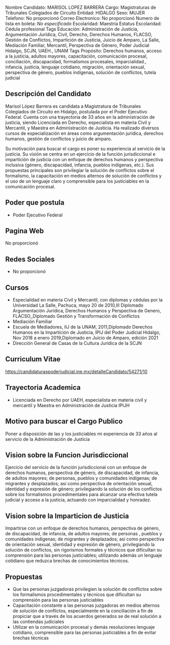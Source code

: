 Nombre Candidato: MARISOL LOPEZ BARRERA
Cargo: Magistraturas de Tribunales Colegiados de Circuito
Entidad: HIDALGO
Sexo: MUJER
Telefono: No proporcionó
Correo Electronico: No proporcionó
Numero de lista en boleta: *No especificado*
Escolaridad: Maestría
Estatus Escolaridad: Cédula profesional
Tags Educación: Administración de Justicia, Argumentación Jurídica, Civil, Derecho, Derechos Humanos, FLACSO, Gestión de Conflictos, Impartición de Justicia, Juicio de Amparo, La Salle, Mediación Familiar, Mercantil, Perspectiva de Género, Poder Judicial Hidalgo, SCJN, UAEH., UNAM
Tags Propósito: Derechos humanos, acceso a la justicia, adultos mayores, capacitación, comunicación procesal, conciliación, discapacidad, formalismos procesales, imparcialidad., infancia, justicia, lenguaje cotidiano, migración, orientación sexual, perspectiva de género, pueblos indígenas, solución de conflictos, tutela judicial


## Descripción del Candidato 

Marisol López Barrera es candidata a Magistratura de Tribunales Colegiados de Circuito en Hidalgo, postulada por el Poder Ejecutivo Federal. Cuenta con una trayectoria de 33 años en la administración de justicia, siendo Licenciada en Derecho, especialista en materia Civil y Mercantil, y Maestra en Administración de Justicia. Ha realizado diversos cursos de especialización en áreas como argumentación jurídica, derechos humanos, gestión de conflictos y juicio de amparo.

Su motivación para buscar el cargo es poner su experiencia al servicio de la justicia. Su visión se centra en un ejercicio de la función jurisdiccional e impartición de justicia con un enfoque de derechos humanos y perspectiva inclusiva (género, discapacidad, infancia, pueblos indígenas, etc.). Sus propuestas principales son privilegiar la solución de conflictos sobre el formalismo, la capacitación en medios alternos de solución de conflictos y el uso de un lenguaje claro y comprensible para los justiciables en la comunicación procesal.


## Poder que postula

- Poder Ejecutivo Federal


## Pagina Web

No proporcionó


## Redes Sociales

- No proporcionó


## Cursos

- Especialidad en materia Civil y Mercantil, con diplomas y cédulas por la Universidad La Salle, Pachuca, mayo 20 de 2010,III Diplomado Argumentación Jurídica, Derechos Humanos y Perspectiva de Genero, FLACSO,,Diplomado Gestión y Transformación de Conflictos
- Mediación Familiar
- Escuela de Mediadores, IIJ de la UNAM,  2011,Diplomado Derechos Humanos en la Impartición de Justicia, IPIJ del Poder Judicial Hidalgo, Nov 2018 a enero 2019,Diplomado en Juicio de Amparo, edición 2021
- Dirección General de Casas de la Cultura Jurídica de la SCJN


## Curriculum Vitae

https://candidaturaspoderjudicial.ine.mx/detalleCandidato/54271/10


## Trayectoria Academica

- Licenciada en Derecho por UAEH, especialista en materia civil y mercantil y Maestra en Administración de Justicia IPIJH


## Motivo para buscar el Cargo Publico

Poner a disposición de las y los justiciables mi experiencia de 33 años al servicio de la Administración de Justicia


## Vision sobre la Funcion Jurisdiccional

Ejercicio del servicio de la función jurisdiccional con un enfoque de derechos humanos, perspectiva de género, de discapacidad, de infancia, de adultos mayores; de personas, pueblos y comunidades indígenas; de migrantes y desplazados; así como perspectiva de orientación sexual, identidad y expresión de género; privilegiando la solución de los conflictos sobre los formalismos procedimentales para alcanzar una efectiva tutela judicial y acceso a la justicia, actuando con imparcialidad y honradez.


## Vision sobre la Imparticion de Justicia

Impartirse con un enfoque de derechos humanos, perspectiva de género, de discapacidad, de infancia, de adultos mayores; de personas , pueblos y comunidades indígenas; de migrantes y desplazados; así como perspectiva de orientación sexual, identidad y expresión de género, privilegiando la solución de conflictos, sin rigorismos formales y técnicos que dificultan su comprensión para las personas justiciables; utilizando además un lenguaje cotidiano que reduzca brechas de conocimientos técnicos.


## Propuestas

- Que las personas juzgadoras privilegien la solución de conflictos sobre los formalismos procedimentales y técnicos que dificultan su comprensión para las personas justiciables
- Capacitación constante a las personas juzgadoras en medios alternos de solución de conflictos, especialmente en la conciliación a fin de propiciar que a través de los acuerdos generados se de real solución a las contiendas judiciales
- Utilizar en la comunicación procesal y demás resoluciones lenguaje cotidiano, comprensible para las personas justiciables a fin de evitar brechas técnicas

